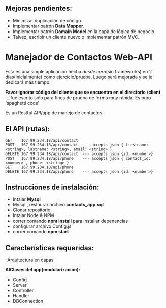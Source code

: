 Mejoras pendientes:
------------------
- Minimizar duplicación de código.
- Implementar patrón **Data Mapper**.
- Implementar patrón **Domain Model** en la capa de lógica de negocio.
- Talvez, escribir un cliente nuevo o implementar patrón MVC.


Manejador de Contactos Web-API
==============================
Esta es una simple aplicación hecha *desde cero*(sin frameworks) en 2 días(inicialmente) como ejercicio/prueba. Luego será mejorada y se le dedicará más tiempo.


**Favor ignorar código del cliente que se encuentra en el directorio /client**
... fué escrito sólo para fines de prueba de forma muy rápida. Es puro 'spaghetti code'


Es un Restful API/app de manejo de contactos.


El API (rutas):
--------------

```
GET    167.99.234.18/api/contact
POST   167.99.234.18/api/contact  --- accepts json { firstname: <string>, lastname: <string>, email: <string> }
DELETE 167.99.234.18/api/contact  --- accepts json {id: <number>}
POST   167.99.234.18/api/phone    --- accepts json { contact_id: <number> , phone: <string> }
GET    167.99.234.18/api/phone
DELETE 167.99.234.18/api/phone    --- accepts json {id: <number>}
```

Instrucciones de instalación:
-----------------------------
- Intalar **Mysql**
- Mysql , restaurar archivo **contacts_app.sql**
- Clonar repositorio.
- Intalar Node & NPM
- correr comando **npm install** para installar depenencias
- configurar archivo Config.js
- correr comando **npm start**


Características requeridas:
---------------------------
-Arquitectura en capas

**AlClases del app(modularización):**
- Config
- Server
- Controller
- Handler
- DBConnection


